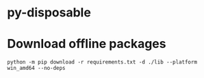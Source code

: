 # py-disposable

# Download offline packages
``` python -m pip download -r requirements.txt -d ./lib --platform win_amd64 --no-deps ```